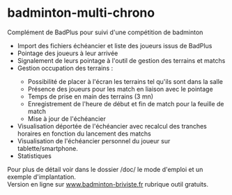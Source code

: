 # badminton-multi-chrono
Complément de BadPlus pour suivi d'une compétition de badminton  
<ul>
<li>Import des fichiers échéancier  et liste des joueurs issus de BadPlus</li>
<li>Pointage des joueurs à leur arrivée</li>
<li>Signalement de leurs pointage à l'outil de gestion des terrains et matchs</li>
<li>Gestion occupation des terrains :</li><ul>
 <li>Possibilité de placer à l'écran les terrains tel qu'ils sont dans la salle</li>
 <li>Présence des joueurs pour les match en liaison avec le pointage</li>
  <li>Temps de prise en main des terrains (3 mn)</li>
  <li>Enregistrement de l'heure de début et fin de match pour la feuille de match</li>
  <li>Mise à jour de l'échéancier </li></ul>
<li>Visualisation déportée de l'échéancier avec recalcul des tranches horaires en fonction du lancement des matchs</li>
<li>Visualisation de l'échéancier personnel du joueur sur tablette/smartphone.</li>
<li>Statistiques</li>
</ul>
Pour plus de détail voir dans le dossier /doc/ le mode d'emploi et un exemple d'implantation.<br/>
Version en ligne sur <a href="www.badminton-briviste.fr">www.badminton-briviste.fr</a> rubrique outil gratuits.

